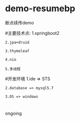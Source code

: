 # demo-resumebp
断点续传demo

#主要技术点:
	1.springboot2

	2.jpa+druid

	3.thymeleaf

	4.nio

	5.多线程

#开发环境
	1.ide => STS
	
	2.database => mysql5.7
	
	3.OS => windows
	
#
ongoing
